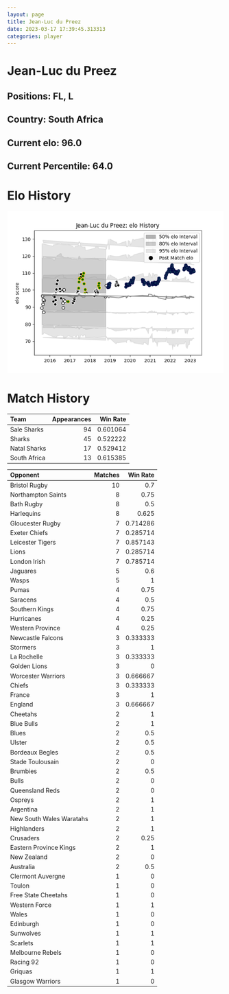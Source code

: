 ```yaml
---  
layout: page  
title: Jean-Luc du Preez  
date: 2023-03-17 17:39:45.313313  
categories: player  
---
```

# Jean-Luc du Preez

## Positions: FL, L

## Country: South Africa

## Current elo: 96.0

## Current Percentile: 64.0

# Elo History


![elo history](history_Jean-LucduPreez.png)
# Match History


| Team         |   Appearances |   Win Rate |
|:-------------|--------------:|-----------:|
| Sale Sharks  |            94 |   0.601064 |
| Sharks       |            45 |   0.522222 |
| Natal Sharks |            17 |   0.529412 |
| South Africa |            13 |   0.615385 |

| Opponent                 |   Matches |   Win Rate |
|:-------------------------|----------:|-----------:|
| Bristol Rugby            |        10 |   0.7      |
| Northampton Saints       |         8 |   0.75     |
| Bath Rugby               |         8 |   0.5      |
| Harlequins               |         8 |   0.625    |
| Gloucester Rugby         |         7 |   0.714286 |
| Exeter Chiefs            |         7 |   0.285714 |
| Leicester Tigers         |         7 |   0.857143 |
| Lions                    |         7 |   0.285714 |
| London Irish             |         7 |   0.785714 |
| Jaguares                 |         5 |   0.6      |
| Wasps                    |         5 |   1        |
| Pumas                    |         4 |   0.75     |
| Saracens                 |         4 |   0.5      |
| Southern Kings           |         4 |   0.75     |
| Hurricanes               |         4 |   0.25     |
| Western Province         |         4 |   0.25     |
| Newcastle Falcons        |         3 |   0.333333 |
| Stormers                 |         3 |   1        |
| La Rochelle              |         3 |   0.333333 |
| Golden Lions             |         3 |   0        |
| Worcester Warriors       |         3 |   0.666667 |
| Chiefs                   |         3 |   0.333333 |
| France                   |         3 |   1        |
| England                  |         3 |   0.666667 |
| Cheetahs                 |         2 |   1        |
| Blue Bulls               |         2 |   1        |
| Blues                    |         2 |   0.5      |
| Ulster                   |         2 |   0.5      |
| Bordeaux Begles          |         2 |   0.5      |
| Stade Toulousain         |         2 |   0        |
| Brumbies                 |         2 |   0.5      |
| Bulls                    |         2 |   0        |
| Queensland Reds          |         2 |   0        |
| Ospreys                  |         2 |   1        |
| Argentina                |         2 |   1        |
| New South Wales Waratahs |         2 |   1        |
| Highlanders              |         2 |   1        |
| Crusaders                |         2 |   0.25     |
| Eastern Province Kings   |         2 |   1        |
| New Zealand              |         2 |   0        |
| Australia                |         2 |   0.5      |
| Clermont Auvergne        |         1 |   0        |
| Toulon                   |         1 |   0        |
| Free State Cheetahs      |         1 |   0        |
| Western Force            |         1 |   1        |
| Wales                    |         1 |   0        |
| Edinburgh                |         1 |   0        |
| Sunwolves                |         1 |   1        |
| Scarlets                 |         1 |   1        |
| Melbourne Rebels         |         1 |   0        |
| Racing 92                |         1 |   0        |
| Griquas                  |         1 |   1        |
| Glasgow Warriors         |         1 |   0        |